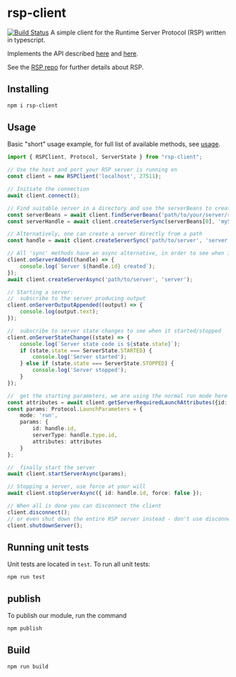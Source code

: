 # rsp-client
[![Build Status](https://travis-ci.org/redhat-developer/rsp-client.svg?branch=master)](https://travis-ci.org/redhat-developer/rsp-client)
A simple client for the Runtime Server Protocol (RSP) written in typescript.

Implements the API described [here](https://github.com/robstryker/org.jboss.tools.ssp/blob/master/api/src/main/java/org/jboss/tools/ssp/api/SSPClient.java) and [here](https://github.com/robstryker/org.jboss.tools.ssp/blob/master/api/src/main/java/org/jboss/tools/ssp/api/SSPServer.java).

See the [RSP repo](https://github.com/robstryker/org.jboss.tools.ssp) for further details about RSP.

## Installing

```sh
npm i rsp-client
```

## Usage
Basic "short" usage example, for full list of available methods, see [usage](USAGE.md).

```typescript
import { RSPClient, Protocol, ServerState } from "rsp-client";

// Use the host and port your RSP server is running on
const client = new RSPClient('localhost', 27511);

// Initiate the connection
await client.connect();

// Find suitable server in a directory and use the serverBeans to create a server called myServer
const serverBeans = await client.findServerBeans('path/to/your/server/root');
const serverHandle = await client.createServerSync(serverBeans[0], 'myServer');

// Alternatively, one can create a server directly from a path
const handle = await client.createServerSync('path/to/server', 'server');

// All 'sync' methods have an async alternative, in order to see when it completes, subscribe to the appropriate event
client.onServerAdded((handle) => {
    console.log(`Server ${handle.id} created`);
});
await client.createServerAsync('path/to/server', 'server');

// Starting a server:
//  subscribe to the server producing output
client.onServerOutputAppended((output) => {
    console.log(output.text);
});

//  subscribe to server state changes to see when it started/stopped
client.onServerStateChange((state) => {
    console.log(`Server state code is ${state.state}`);
    if (state.state === ServerState.STARTED) {
        console.log('Server started');
    } else if (state.state === ServerState.STOPPED) {
        console.log('Server stopped');
    }
});

//  get the starting parameters, we are using the normal run mode here
const attributes = await client.getServerRequiredLaunchAttributes({id: handle.id, mode: 'run'});
const params: Protocol.LaunchParameters = {
    mode: 'run',
    params: {
        id: handle.id,
        serverType: handle.type.id,
        attributes: attributes
    }
};

//  finally start the server
await client.startServerAsync(params);

// Stopping a server, use force at your will
await client.stopServerAsync({ id: handle.id, force: false });

// When all is done you can disconnect the client
client.disconnect();
// or even shut down the entire RSP server instead - don't use disconnect in this case
client.shutdownServer();
```

## Running unit tests

Unit tests are located in `test`. To run all unit tests:

```
npm run test
```

## publish

To publish our module, run the command

```sh
npm publish
```

## Build 

```sh
npm run build
```
